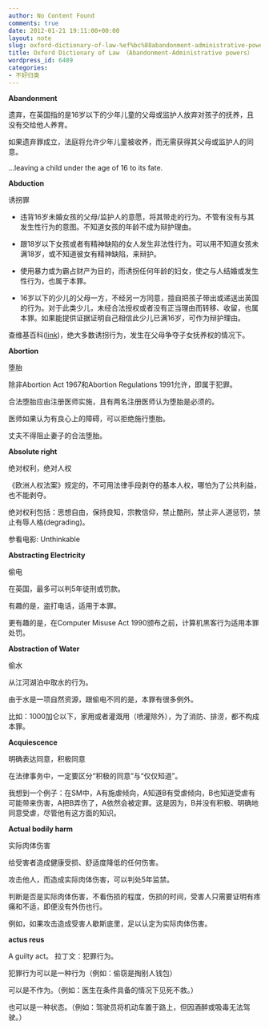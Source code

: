 ```yaml
---
author: No Content Found
comments: true
date: 2012-01-21 19:11:00+00:00
layout: note
slug: oxford-dictionary-of-law-%ef%bc%88abandonment-administrative-powers%ef%bc%89
title: Oxford Dictionary of Law （Abandonment-Administrative powers）
wordpress_id: 6489
categories:
- 不好归类
---
```


**Abandonment**





遗弃，在英国指的是16岁以下的少年儿童的父母或监护人放弃对孩子的抚养，且没有交给他人养育。





如果遗弃罪成立，法庭将允许少年儿童被收养，而无需获得其父母或监护人的同意。





…leaving a child under the age of 16 to its fate.





**Abduction**





诱拐罪





  * 违背16岁未婚女孩的父母/监护人的意愿，将其带走的行为。不管有没有与其发生性行为的意图。不知道女孩的年龄不成为辩护理由。


  * 跟18岁以下女孩或者有精神缺陷的女人发生非法性行为。可以用不知道女孩未满18岁，或不知道彼女有精神缺陷，来辩护。


  * 使用暴力或为霸占财产为目的，而诱拐任何年龄的妇女，使之与人结婚或发生性行为，也属于本罪。


  * 16岁以下的少儿的父母一方，不经另一方同意，擅自把孩子带出或递送出英国的行为。对于此类少儿，未经合法授权或者没有正当理由而转移、收留，也属本罪。如果能提供证据证明自己相信此少儿已满16岁，可作为辩护理由。



查维基百科([link](http://en.wikipedia.org/wiki/Child_abduction))，绝大多数诱拐行为，发生在父母争夺子女抚养权的情况下。





**Abortion**





堕胎





除非Abortion Act 1967和Abortion Regulations 1991允许，即属于犯罪。





合法堕胎应由注册医师实施，且有两名注册医师认为堕胎是必须的。





医师如果认为有良心上的障碍，可以拒绝施行堕胎。





丈夫不得阻止妻子的合法堕胎。





**Absolute right**





绝对权利，绝对人权





《欧洲人权法案》规定的，不可用法律手段剥夺的基本人权，哪怕为了公共利益，也不能剥夺。





绝对权利包括：思想自由，保持良知，宗教信仰，禁止酷刑，禁止非人道惩罚，禁止有辱人格(degrading)。





参看电影: Unthinkable





**Abstracting Electricity**





偷电





在英国，最多可以判5年徒刑或罚款。





有趣的是，盗打电话，适用于本罪。





更有趣的是，在Computer Misuse Act 1990颁布之前，计算机黑客行为适用本罪处罚。





**Abstraction of Water**





偷水





从江河湖泊中取水的行为。





由于水是一项自然资源，跟偷电不同的是，本罪有很多例外。





比如：1000加仑以下，家用或者灌溉用（喷灌除外），为了消防、排涝，都不构成本罪。





**Acquiescence**





明确表达同意，积极同意





在法律事务中，一定要区分“积极的同意”与“仅仅知道”。





我想到一个例子：在SM中，A有施虐倾向，A知道B有受虐倾向，B也知道受虐有可能带来伤害，A把B弄伤了，A依然会被定罪。这是因为，B并没有积极、明确地同意受虐，尽管他有这方面的知识。





**Actual bodily harm**





实际肉体伤害





给受害者造成健康受损、舒适度降低的任何伤害。





攻击他人，而造成实际肉体伤害，可以判处5年监禁。





判断是否是实际肉体伤害，不看伤损的程度，伤损的时间，受害人只需要证明有疼痛和不适，即便没有外伤也行。





例如，如果攻击造成受害人歇斯底里，足以认定为实际肉体伤害。





**actus reus**





A guilty act。 拉丁文：犯罪行为。





犯罪行为可以是一种行为（例如：偷窃是掏别人钱包）





可以是不作为。（例如：医生在条件具备的情况下见死不救。）





也可以是一种状态。（例如：驾驶员将机动车置于路上，但因酒醉或吸毒无法驾驶。）
